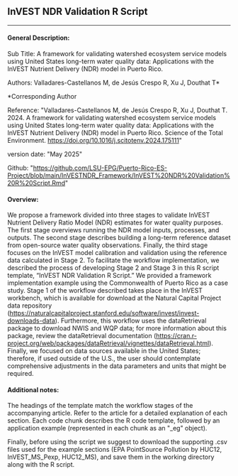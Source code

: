 ## InVEST NDR Validation R Script

---

#### General Description:
Sub Title: A framework for validating watershed ecosystem service models 
using United States long-term water quality data: Applications with the InVEST Nutrient Delivery (NDR) model in Puerto Rico.

Authors: Valladares-Castellanos M, de Jesús Crespo R,  Xu J, Douthat T*

*Corresponding Author
  
Reference: "Valladares-Castellanos M, de Jesús Crespo R,  Xu J, Douthat T. 2024. A framework for validating watershed ecosystem service models 
using United States long-term water quality data: Applications with the InVEST Nutrient Delivery (NDR) model in Puerto Rico. Science of the Total Environment. https://doi.org/10.1016/j.scitotenv.2024.175111"

version date: "May 2025"

Github: "https://github.com/LSU-EPG/Puerto-Rico-ES-Project/blob/main/InVESTNDR_Framework/InVEST%20NDR%20Validation%20R%20Script.Rmd"

#### Overview:
We propose a framework divided into three stages to validate InVEST Nutrient 
Delivery Ratio Model (NDR) estimates for water quality purposes. The first stage 
overviews running the NDR model inputs, processes, and outputs. The second stage
describes building a long-term reference dataset from open-source water quality 
observations. Finally, the third stage focuses on the InVEST model calibration 
and validation using the reference data calculated in Stage 2. To facilitate the 
workflow implementation, we described the process of developing Stage 2 and 
Stage 3 in this R script template, “InVEST NDR Validation R Script.” We provided 
a framework implementation example using the Commonwealth of Puerto Rico as a 
case study. Stage 1 of the workflow described takes place in the InVEST workbench, 
which is available for download at the Natural Capital Project data repository (https://naturalcapitalproject.stanford.edu/software/invest/invest-downloads-data). 
Furthermore, this workflow uses the dataRetrieval package to download NWIS and 
WQP data; for more information about this package, review the dataRetrieval 
documentation (https://cran.r-project.org/web/packages/dataRetrieval/vignettes/dataRetrieval.html).
Finally, we focused on data sources available in the United States; therefore, 
if used outside of the U.S., the user should contemplate comprehensive adjustments 
in the data parameters and units that might be required. 

#### Additional notes:
The headings of the template match the workflow stages of the accompanying article.
Refer to the article for a detailed explanation of each section. Each code chunk 
describes the R code template, followed by an application example (represented in 
each chunk as an "_eg" object).

Finally, before using the script we suggest to download the supporting .csv files
used for the example sections (EPA PointSource Pollution by HUC12, InVEST_MS_Pexp, HUC12_MS),
and save them in the working directory along with the R script.
